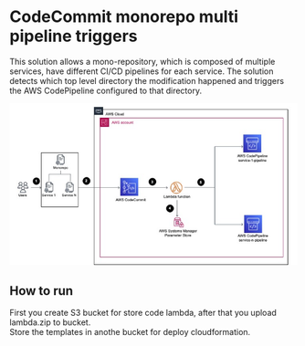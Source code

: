 # CodeCommit monorepo multi pipeline triggers

This solution allows a mono-repository, which is composed of multiple services, have different CI/CD pipelines for each service. The solution detects which top level directory the modification happened and triggers the AWS CodePipeline configured to that directory.

![](doc/architecture.jpg) 

## How to run
First you create S3 bucket for store code lambda, after that you upload lambda.zip to bucket.    
Store the templates in anothe bucket for deploy cloudformation.   
